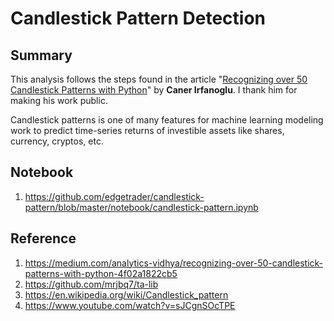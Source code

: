 # Candlestick Pattern Detection

## Summary 
This analysis follows the steps found in the article "[Recognizing over 50 Candlestick Patterns with Python](https://medium.com/analytics-vidhya/recognizing-over-50-candlestick-patterns-with-python-4f02a1822cb5)" by **Caner Irfanoglu**.  I thank him for making his work public.

Candlestick patterns is one of many features for machine learning modeling work to predict time-series returns of investible assets like shares, currency, cryptos, etc.

## Notebook
1. https://github.com/edgetrader/candlestick-pattern/blob/master/notebook/candlestick-pattern.ipynb

## Reference
1. https://medium.com/analytics-vidhya/recognizing-over-50-candlestick-patterns-with-python-4f02a1822cb5
2. https://github.com/mrjbq7/ta-lib
3. https://en.wikipedia.org/wiki/Candlestick_pattern
4. https://www.youtube.com/watch?v=sJCgnSOcTPE
